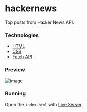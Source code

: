 # hackernews
Top posts from Hacker News API.

### Technologies
- [HTML](https://developer.mozilla.org/pt-BR/docs/Web/HTML)
- [CSS](https://developer.mozilla.org/pt-BR/docs/Web/CSS)
- [Fetch API](https://developer.mozilla.org/pt-BR/docs/Web/API/Fetch_API)

### Preview
![image](https://user-images.githubusercontent.com/31961274/157338338-b762cd90-58fd-4d15-a1b0-22c5c9327014.png)

### Running
Open the `index.html` with [Live Server](https://marketplace.visualstudio.com/items?itemName=ritwickdey.LiveServer).
